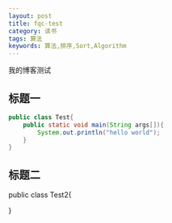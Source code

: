 ```yaml
---
layout: post
title: fqc-test
category: 读书
tags: 算法
keywords: 算法,排序,Sort,Algorithm
---
```


我的博客测试

## 标题一

```java
public class Test{
	public static void main(String args[]){
		System.out.println("hello world");
	}
}

```
## 标题二  
public class Test2{

}



